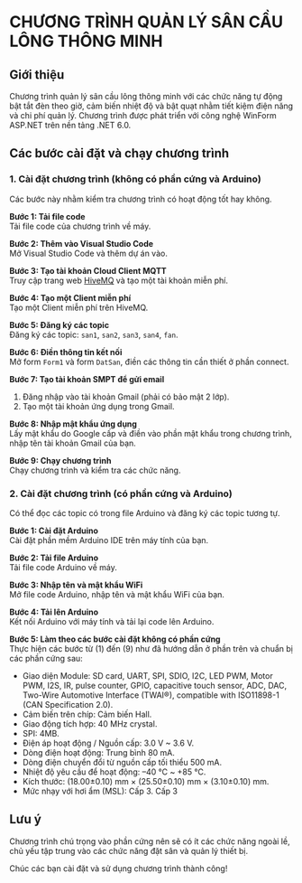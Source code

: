 # CHƯƠNG TRÌNH QUẢN LÝ SÂN CẦU LÔNG THÔNG MINH

## Giới thiệu
Chương trình quản lý sân cầu lông thông minh với các chức năng tự động bật tắt đèn theo giờ, cảm biến nhiệt độ và bật quạt nhằm tiết kiệm điện năng và chi phí quản lý. Chương trình được phát triển với công nghệ WinForm ASP.NET trên nền tảng .NET 6.0.

## Các bước cài đặt và chạy chương trình

### 1. Cài đặt chương trình (không có phần cứng và Arduino)
Các bước này nhằm kiểm tra chương trình có hoạt động tốt hay không.

**Bước 1: Tải file code**  
Tải file code của chương trình về máy.

**Bước 2: Thêm vào Visual Studio Code**  
Mở Visual Studio Code và thêm dự án vào.

**Bước 3: Tạo tài khoản Cloud Client MQTT**  
Truy cập trang web [HiveMQ](https://www.hivemq.com/) và tạo một tài khoản miễn phí.

**Bước 4: Tạo một Client miễn phí**  
Tạo một Client miễn phí trên HiveMQ.

**Bước 5: Đăng ký các topic**  
Đăng ký các topic: `san1`, `san2`, `san3`, `san4`, `fan`.

**Bước 6: Điền thông tin kết nối**  
Mở form `Form1` và form `DatSan`, điền các thông tin cần thiết ở phần connect.

**Bước 7: Tạo tài khoản SMPT để gửi email**  
1. Đăng nhập vào tài khoản Gmail (phải có bảo mật 2 lớp).  
2. Tạo một tài khoản ứng dụng trong Gmail.

**Bước 8: Nhập mật khẩu ứng dụng**  
Lấy mật khẩu do Google cấp và điền vào phần mật khẩu trong chương trình, nhập tên tài khoản Gmail của bạn.

**Bước 9: Chạy chương trình**  
Chạy chương trình và kiểm tra các chức năng.

### 2. Cài đặt chương trình (có phần cứng và Arduino)
Có thể đọc các topic có trong file Arduino và đăng ký các topic tương tự.

**Bước 1: Cài đặt Arduino**  
Cài đặt phần mềm Arduino IDE trên máy tính của bạn.

**Bước 2: Tải file Arduino**  
Tải file code Arduino về máy.

**Bước 3: Nhập tên và mật khẩu WiFi**  
Mở file code Arduino, nhập tên và mật khẩu WiFi của bạn.

**Bước 4: Tải lên Arduino**  
Kết nối Arduino với máy tính và tải lại code lên Arduino.

**Bước 5: Làm theo các bước cài đặt không có phần cứng**  
Thực hiện các bước từ (1) đến (9) như đã hướng dẫn ở phần trên và chuẩn bị các phần cứng sau:
- Giao diện Module: SD card, UART, SPI, SDIO, I2C, LED PWM, Motor PWM, I2S, IR, pulse counter, GPIO, capacitive touch sensor, ADC, DAC, Two-Wire Automotive Interface (TWAI®), compatible with ISO11898-1 (CAN Specification 2.0).
- Cảm biến trên chíp: Cảm biến Hall.
- Giao động tích hợp: 40 MHz crystal.
- SPI: 4MB.
- Điện áp hoạt động / Nguồn cấp: 3.0 V ~ 3.6 V.
- Dòng điện hoạt động: Trung bình 80 mA.
- Dòng điện chuyển đổi từ nguồn cấp tối thiểu 500 mA.
- Nhiệt độ yêu cầu để hoạt động: –40 °C ~ +85 °C.
- Kích thước: (18.00±0.10) mm × (25.50±0.10) mm × (3.10±0.10) mm.
- Mức nhạy với hơi ẩm (MSL): Cấp 3.
Cấp 3
## Lưu ý
Chương trình chú trọng vào phần cứng nên sẽ có ít các chức năng ngoài lề, chủ yếu tập trung vào các chức năng đặt sân và quản lý thiết bị.

Chúc các bạn cài đặt và sử dụng chương trình thành công!
